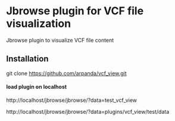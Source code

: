 # Jbrowse plugin for VCF file visualization
 Jbrowse plugin to visualize VCF file content

## Installation
git clone https://github.com/arpanda/vcf_view.git

 #### load plugin on localhost
 http://localhost/jbrowse/jbrowse/?data=test_vcf_view


 http://localhost/jbrowse/jbrowse/?data=plugins/vcf_view/test/data

